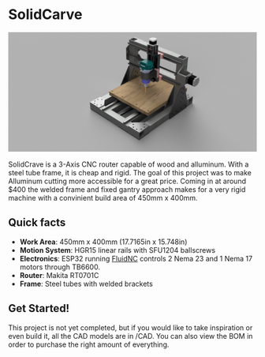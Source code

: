 # SolidCarve

![](https://github.com/eshaanmodi541/SolidCarve/blob/996ff6820cfa5047ebaaeb4d239864aec47d669c/CAD/CNC%20V1%20v3.png)

SolidCrave is a 3-Axis CNC router capable of wood and alluminum. With a steel tube frame, it is cheap and rigid. The goal of this project was to make Alluminum cutting more accessible for a great price. Coming in at around $400 the welded frame and fixed gantry approach makes for a very rigid machine with a convinient build area of 450mm x 400mm.

## Quick facts

* **Work Area**: 450mm x 400mm (17.7165in x 15.748in)
* **Motion System**: HGR15 linear rails with SFU1204 ballscrews
* **Electronics**: ESP32 running [FluidNC](https://github.com/bdring/FluidNC) controls 2 Nema 23 and 1 Nema 17 motors through TB6600.
* **Router**: Makita RT0701C
* **Frame**: Steel tubes with welded brackets

## Get Started!

This project is not yet completed, but if you would like to take inspiration or even build it, all the CAD models are in /CAD. You can also view the BOM in order to purchase the right amount of everything. 
